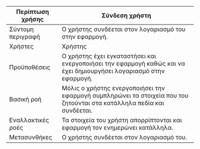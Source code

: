 | Περίπτωση χρήσης | Σύνδεση χρήστη | 
| ------ | ------ |
| Σύντομη περιγραφή	 | Ο χρήστης συνδέεται στον λογαριασμό του στην εφαρμογή. |
| Χρήστες | Χρήστης |
| Προϋποθέσεις |Ο χρήστης έχει εγκαταστήσει και ενεργοποιήσει την εφαρμογή καθώς και να έχει δημιουργήσει λογαριασμό στην εφαρμογή. |
| Βασική ροή | Μόλις ο χρήστης ενεργοποιήσει την εφαρμογή συμπληρώνει τα στοιχεία που του ζητούνται στα κατάλληλα πεδία και συνδέεται. |
| Εναλλακτικές ροές | Τα στοιχεία του χρήστη απορρίπτονται και εφαρμογή τον ενημερώνει κατάλληλα. |
| Μετασυνθήκες | Ο χρήστης συνδέεται στον λογαριασμό του. |
